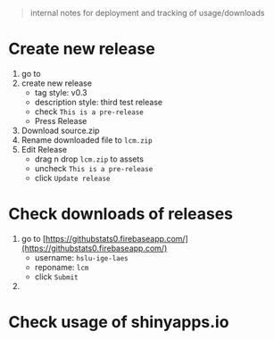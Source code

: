 > internal notes for deployment and tracking of usage/downloads


# Create new release
1. go to 
1. create new release
   - tag style: v0.3
   - description style: third test release
   - check `This is a pre-release`
   - Press Release
1. Download source.zip
1. Rename downloaded file to `lcm.zip`
1. Edit Release
   - drag n drop `lcm.zip` to assets
   - uncheck `This is a pre-release`
   - click `Update release`


# Check downloads of releases
1. go to [https://githubstats0.firebaseapp.com/](https://githubstats0.firebaseapp.com/)
   - username: `hslu-ige-laes`
   - reponame: `lcm`
   - click `Submit`
1. 

# Check usage of shinyapps.io
